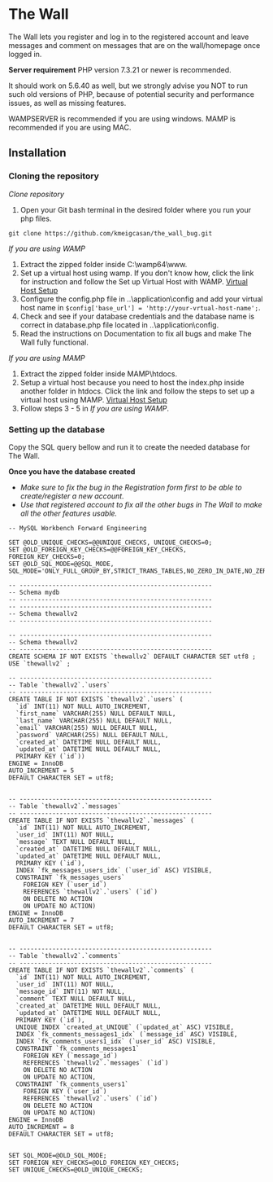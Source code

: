 # The Wall
The Wall lets you register and log in to the registered
account and leave messages and comment on messages that are on
the wall/homepage once logged in.

**Server requirement**
PHP version 7.3.21 or newer is recommended.

It should work on 5.6.40 as well, but we strongly advise you NOT to run
such old versions of PHP, because of potential security and performance
issues, as well as missing features.

WAMPSERVER is recommended if you are using windows.
MAMP is recommended if you are using MAC.

## **Installation**

### Cloning the repository
*Clone repository*
1. Open your Git bash terminal in the desired folder where you run your php files.
```
git clone https://github.com/kmeigcasan/the_wall_bug.git
```

*If you are using WAMP*
1. Extract the zipped folder inside C:\wamp64\www.
2. Set up a virtual host using wamp. If you don't know how, click the link for 
instruction and follow the Set up Virtual Host with WAMP.
[Virtual Host Setup](http://codedecode.co.in/blog/wordpress/set-up-virtual-host-with-wamp/)
3. Configure the config.php file in ..\application\config and add your virtual host name in `$config['base_url'] = 'http://your-vrtual-host-name';`.
4. Check and see if your database credentials and the database name is correct in database.php file located in ..\application\config.
5. Read the instructions on Documentation to fix all bugs and make The Wall fully functional.

*If you are using MAMP*
1. Extract the zipped folder inside MAMP\htdocs.
2. Setup a virtual host because you need to host the index.php inside another folder in htdocs. Click the link and follow the steps to set up a virtual host using MAMP.
[Virtual Host Setup](https://dev.to/crankysparrow/configuring-virtual-hosts-with-mamp-f3i)
3. Follow steps 3 - 5 in *If you are using WAMP*.

### Setting up the database
Copy the SQL query bellow and run it to create the needed database for The Wall.

**Once you have the database created**
* *Make sure to fix the bug in the Registration form first to be able to create/register a new account.*
* *Use that registered account to fix all the other bugs in The Wall to make all the other features usable.*
```
-- MySQL Workbench Forward Engineering

SET @OLD_UNIQUE_CHECKS=@@UNIQUE_CHECKS, UNIQUE_CHECKS=0;
SET @OLD_FOREIGN_KEY_CHECKS=@@FOREIGN_KEY_CHECKS, FOREIGN_KEY_CHECKS=0;
SET @OLD_SQL_MODE=@@SQL_MODE, SQL_MODE='ONLY_FULL_GROUP_BY,STRICT_TRANS_TABLES,NO_ZERO_IN_DATE,NO_ZERO_DATE,ERROR_FOR_DIVISION_BY_ZERO,NO_ENGINE_SUBSTITUTION';

-- -----------------------------------------------------
-- Schema mydb
-- -----------------------------------------------------
-- -----------------------------------------------------
-- Schema thewallv2
-- -----------------------------------------------------

-- -----------------------------------------------------
-- Schema thewallv2
-- -----------------------------------------------------
CREATE SCHEMA IF NOT EXISTS `thewallv2` DEFAULT CHARACTER SET utf8 ;
USE `thewallv2` ;

-- -----------------------------------------------------
-- Table `thewallv2`.`users`
-- -----------------------------------------------------
CREATE TABLE IF NOT EXISTS `thewallv2`.`users` (
  `id` INT(11) NOT NULL AUTO_INCREMENT,
  `first_name` VARCHAR(255) NULL DEFAULT NULL,
  `last_name` VARCHAR(255) NULL DEFAULT NULL,
  `email` VARCHAR(255) NULL DEFAULT NULL,
  `password` VARCHAR(255) NULL DEFAULT NULL,
  `created_at` DATETIME NULL DEFAULT NULL,
  `updated_at` DATETIME NULL DEFAULT NULL,
  PRIMARY KEY (`id`))
ENGINE = InnoDB
AUTO_INCREMENT = 5
DEFAULT CHARACTER SET = utf8;


-- -----------------------------------------------------
-- Table `thewallv2`.`messages`
-- -----------------------------------------------------
CREATE TABLE IF NOT EXISTS `thewallv2`.`messages` (
  `id` INT(11) NOT NULL AUTO_INCREMENT,
  `user_id` INT(11) NOT NULL,
  `message` TEXT NULL DEFAULT NULL,
  `created_at` DATETIME NULL DEFAULT NULL,
  `updated_at` DATETIME NULL DEFAULT NULL,
  PRIMARY KEY (`id`),
  INDEX `fk_messages_users_idx` (`user_id` ASC) VISIBLE,
  CONSTRAINT `fk_messages_users`
    FOREIGN KEY (`user_id`)
    REFERENCES `thewallv2`.`users` (`id`)
    ON DELETE NO ACTION
    ON UPDATE NO ACTION)
ENGINE = InnoDB
AUTO_INCREMENT = 7
DEFAULT CHARACTER SET = utf8;


-- -----------------------------------------------------
-- Table `thewallv2`.`comments`
-- -----------------------------------------------------
CREATE TABLE IF NOT EXISTS `thewallv2`.`comments` (
  `id` INT(11) NOT NULL AUTO_INCREMENT,
  `user_id` INT(11) NOT NULL,
  `message_id` INT(11) NOT NULL,
  `comment` TEXT NULL DEFAULT NULL,
  `created_at` DATETIME NULL DEFAULT NULL,
  `updated_at` DATETIME NULL DEFAULT NULL,
  PRIMARY KEY (`id`),
  UNIQUE INDEX `created_at_UNIQUE` (`updated_at` ASC) VISIBLE,
  INDEX `fk_comments_messages1_idx` (`message_id` ASC) VISIBLE,
  INDEX `fk_comments_users1_idx` (`user_id` ASC) VISIBLE,
  CONSTRAINT `fk_comments_messages1`
    FOREIGN KEY (`message_id`)
    REFERENCES `thewallv2`.`messages` (`id`)
    ON DELETE NO ACTION
    ON UPDATE NO ACTION,
  CONSTRAINT `fk_comments_users1`
    FOREIGN KEY (`user_id`)
    REFERENCES `thewallv2`.`users` (`id`)
    ON DELETE NO ACTION
    ON UPDATE NO ACTION)
ENGINE = InnoDB
AUTO_INCREMENT = 8
DEFAULT CHARACTER SET = utf8;


SET SQL_MODE=@OLD_SQL_MODE;
SET FOREIGN_KEY_CHECKS=@OLD_FOREIGN_KEY_CHECKS;
SET UNIQUE_CHECKS=@OLD_UNIQUE_CHECKS;

```
